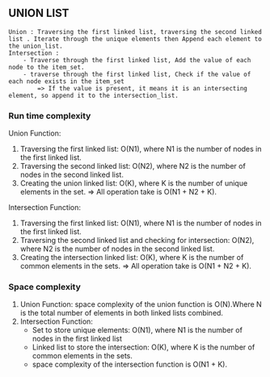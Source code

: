 ## UNION LIST ##
    Union : Traversing the first linked list, traversing the second linked list . Iterate through the unique elements then Append each element to the union_list.
    Intersection : 
        - Traverse through the first linked list, Add the value of each node to the item_set.
        - traverse through the first linked list, Check if the value of each node exists in the item_set
            => If the value is present, it means it is an intersecting element, so append it to the intersection_list.
            
### Run time complexity ###
Union Function:

1. Traversing the first linked list: O(N1), where N1 is the number of nodes in the first linked list.
2. Traversing the second linked list: O(N2), where N2 is the number of nodes in the second linked list.
3. Creating the union linked list: O(K), where K is the number of unique elements in the set.
=> All operation take is O(N1 + N2 + K).

Intersection Function:

1. Traversing the first linked list: O(N1), where N1 is the number of nodes in the first linked list.
2. Traversing the second linked list and checking for intersection: O(N2), where N2 is the number of nodes in the second linked list.
3. Creating the intersection linked list: O(K), where K is the number of common elements in the sets.
=> All operation take is O(N1 + N2 + K).

### Space complexity ###
1. Union Function: space complexity of the union function is O(N).Where N is the total number of elements in both linked lists combined.
2. Intersection Function: 
    - Set to store unique elements: O(N1), where N1 is the number of nodes in the first linked list
    - Linked list to store the intersection: O(K), where K is the number of common elements in the sets.
    - space complexity of the intersection function is O(N1 + K).
